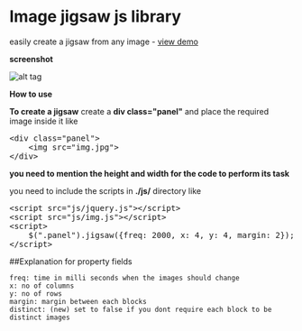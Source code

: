 Image jigsaw js library
================================================
easily create a jigsaw from any image - [view demo](https://php-minhaz.rhcloud.com/samples/jquery-image-jigsaw/)

**screenshot**

![alt tag](https://php-minhaz.rhcloud.com/samples/jquery-image-jigsaw/screenshot.png)


**How to use**

**To create a jigsaw**
create a **div class="panel"** and place the required image inside it like
<pre>
&#60div class="panel">
	&#60img src="img.jpg">
&#60/div>
</pre>
**you need to mention the height and width for the code to perform its task**


you need to include the scripts in **./js/** directory like
<pre>
&#60script src="js/jquery.js">&#60/script>
&#60script src="js/img.js">&#60/script>
&#60script>
	$(".panel").jigsaw({freq: 2000, x: 4, y: 4, margin: 2});
&#60/script>
</pre>

##Explanation for property fields
```
freq: time in milli seconds when the images should change
x: no of columns
y: no of rows
margin: margin between each blocks
distinct: (new) set to false if you dont require each block to be distinct images
```


